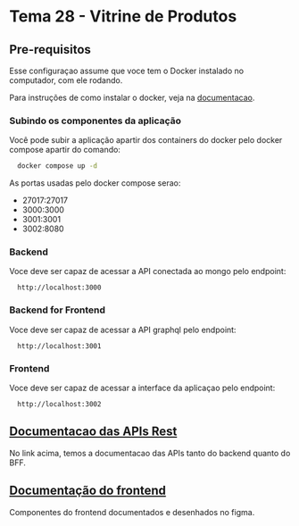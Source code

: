 # Tema 28 - Vitrine de Produtos

## Pre-requisitos

Esse configuraçao assume que voce tem o Docker instalado no computador, com ele rodando.

Para instruções de como instalar o docker, veja na [documentacao](https://www.docker.com/).

### Subindo os componentes da aplicação

Você pode subir a aplicação apartir dos containers do docker pelo docker compose apartir do comando:

```bash
  docker compose up -d
```

As portas usadas pelo docker compose serao:

* 27017:27017
* 3000:3000
* 3001:3001
* 3002:8080

### Backend

Voce deve ser capaz de acessar a API conectada ao mongo pelo endpoint:

```text
  http://localhost:3000
  ```

### Backend for Frontend

Voce deve ser capaz de acessar a API graphql pelo endpoint:

```text
  http://localhost:3001
```

### Frontend

Voce deve ser capaz de acessar a interface da aplicaçao pelo endpoint:

```text
  http://localhost:3002
```

## [Documentacao das APIs Rest](https://documenter.getpostman.com/view/21135120/2s8YRjosme#2b456d0f-7f8a-4ebc-870e-5ac5dd458298)

No link acima, temos a documentacao das APIs tanto do backend quanto do BFF.


## [Documentação do frontend](https://www.figma.com/file/0v8UFV4bhodDfu0zGFtC1B/a?node-id=0%3A1)

Componentes do frontend documentados e desenhados no figma.
